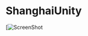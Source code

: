# ShanghaiUnity

[![ScreenShot](https://lh3.googleusercontent.com/h9aUxMoq1JhT7aXaeWImiT2jt7wR6R6CjM4eq3HYy0ppSYqXf0zW2iZ8eG6XQZD1KSg7NWyuqbAJevCnHX3zSeCievVGQXAHfD4JMl3_cBFva9LLjemcZFqWQoxLBWY_mdfLtE8M5anVK3HHQOjDy0jVA8YaBxH4LTV7Lt-h4CNHJeERh4swl1AoaZFAMg5eP86-ujrbXdkHMiq0ThIagdNyiG24koVB80xYpR1MyPFfXQDtdEqd9oNMR57fcpjen73kUkil_LJVJtcCKJzvYmttByHm4LQhlwFpNANglsSog8RjbNisE-VEuItCq3sfXx6L6O34Iaep932hAXtSjt1UabrbT2lTjF_Lzk0lHqPqC6ErMR5AXi3cKlwYU6iYNbdCdrNW8ULYF5GqsFQLH-nKn-o6KYsIsfA9RyWpu5B_HWHGJnJx2Cy4QBohJnrZHmqSJlQ6L4kvcyt31ojyPy-WqQlFj7hLXYmjbgPgEpXb22b2s4fR6aEnDvkGBKyaQwO8Xd-dQy5_S-Cmu12kiUilSyzQPBuKGJ3pyhlUO2x1R1VKEfGllNjMT7e8GLMQh2N7piGTHdrXrox5XgbezSIg6QLa4bvCqGR5ImLsPqe1OgyHV6-6hl54lKoEqKlatB4zx55xrDJFrUO3DOewxB_42xItwtGUDw=w1634-h919-no)
